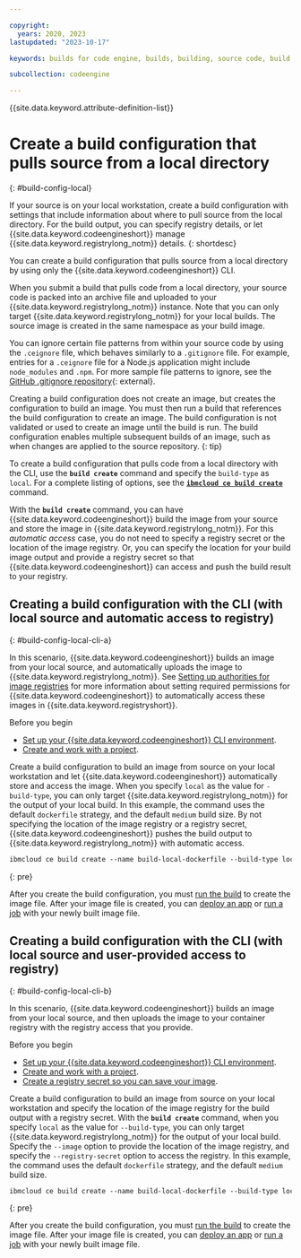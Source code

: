 ```yaml
---

copyright:
  years: 2020, 2023
lastupdated: "2023-10-17"

keywords: builds for code engine, builds, building, source code, build run, application image builds for code engine, job image builds for code engine, container image builds with code engine, registry secret, registry access secret

subcollection: codeengine

---
```


{{site.data.keyword.attribute-definition-list}}

# Create a build configuration that pulls source from a local directory
{: #build-config-local}

If your source is on your local workstation, create a build configuration with settings that include information about where to pull source from the local directory. For the build output, you can specify registry details, or let {{site.data.keyword.codeengineshort}} manage {{site.data.keyword.registrylong_notm}} details. 
{: shortdesc}

You can create a build configuration that pulls source from a local directory by using only the {{site.data.keyword.codeengineshort}} CLI. 

When you submit a build that pulls code from a local directory, your source code is packed into an archive file and uploaded to your {{site.data.keyword.registrylong_notm}} instance. Note that you can only target {{site.data.keyword.registrylong_notm}} for your local builds. The source image is created in the same namespace as your build image. 

You can ignore certain file patterns from within your source code by using the `.ceignore` file, which behaves similarly to a `.gitignore` file. For example, entries for a `.ceignore` file for a Node.js application might include `node_modules` and `.npm`. For more sample file patterns to ignore, see the [GitHub .gitignore repository](https://github.com/github/gitignore){: external}.

Creating a build configuration does not create an image, but creates the configuration to build an image. You must then run a build that references the build configuration to create an image. The build configuration is not validated or used to create an image until the build is run. The build configuration enables multiple subsequent builds of an image, such as when changes are applied to the source repository.
{: tip}

To create a build configuration that pulls code from a local directory with the CLI, use the **`build create`** command and specify the `build-type` as `local`. For a complete listing of options, see the [**`ibmcloud ce build create`**](/docs/codeengine?topic=codeengine-cli#cli-build-create) command.

With the **`build create`** command, you can have {{site.data.keyword.codeengineshort}} build the image from your source and store the image in {{site.data.keyword.registrylong_notm}}. For this *automatic access* case, you do not need to specify a registry secret or the location of the image registry. Or, you can specify the location for your build image output and provide a registry secret so that {{site.data.keyword.codeengineshort}} can access and push the build result to your registry.


## Creating a build configuration with the CLI (with local source and automatic access to registry)
{: #build-config-local-cli-a}

In this scenario, {{site.data.keyword.codeengineshort}} builds an image from your local source, and automatically uploads the image to {{site.data.keyword.registrylong_notm}}. See [Setting up authorities for image registries](/docs/codeengine?topic=codeengine-add-registry#authorities-registry) for more information about setting required permissions for {{site.data.keyword.codeengineshort}} to automatically access these images in {{site.data.keyword.registryshort}}.

Before you begin

- [Set up your {{site.data.keyword.codeengineshort}} CLI environment](/docs/codeengine?topic=codeengine-install-cli).
- [Create and work with a project](/docs/codeengine?topic=codeengine-manage-project).

Create a build configuration to build an image from source on your local workstation and let {{site.data.keyword.codeengineshort}} automatically store and access the image. When you specify `local` as the value for `-build-type`, you can only target {{site.data.keyword.registrylong_notm}} for the output of your local build. In this example, the command uses the default `dockerfile` strategy, and the default `medium` build size. By not specifying the location of the image registry or a registry secret, {{site.data.keyword.codeengineshort}} pushes the build output to {{site.data.keyword.registrylong_notm}} with automatic access. 

```txt
ibmcloud ce build create --name build-local-dockerfile --build-type local 
```
{: pre}

After you create the build configuration, you must [run the build](/docs/codeengine?topic=codeengine-build-run) to create the image file. After your image file is created, you can [deploy an app](/docs/codeengine?topic=codeengine-deploy-app-crimage) or [run a job](/docs/codeengine?topic=codeengine-create-job-crimage) with your newly built image file.


## Creating a build configuration with the CLI (with local source and user-provided access to registry)
{: #build-config-local-cli-b}

In this scenario, {{site.data.keyword.codeengineshort}} builds an image from your local source, and then uploads the image to your container registry with the registry access that you provide. 

Before you begin

- [Set up your {{site.data.keyword.codeengineshort}} CLI environment](/docs/codeengine?topic=codeengine-install-cli).
- [Create and work with a project](/docs/codeengine?topic=codeengine-manage-project).
- [Create a registry secret so you can save your image](/docs/codeengine?topic=codeengine-add-registry).

Create a build configuration to build an image from source on your local workstation and specify the location of the image registry for the build output with a registry secret. With the **`build create`** command, when you specify `local` as the value for `--build-type`, you can only target {{site.data.keyword.registrylong_notm}} for the output of your local build. Specify the `--image` option to provide the location of the image registry, and specify the `--registry-secret` option to access the registry. In this example, the command uses the default `dockerfile` strategy, and the default `medium` build size. 


```txt
ibmcloud ce build create --name build-local-dockerfile --build-type local --image us.icr.io/mynamespace/codeengine-build --registry-secret myregistry 
```
{: pre}

After you create the build configuration, you must [run the build](/docs/codeengine?topic=codeengine-build-run) to create the image file. After your image file is created, you can [deploy an app](/docs/codeengine?topic=codeengine-deploy-app-crimage) or [run a job](/docs/codeengine?topic=codeengine-create-job-crimage) with your newly built image file.


